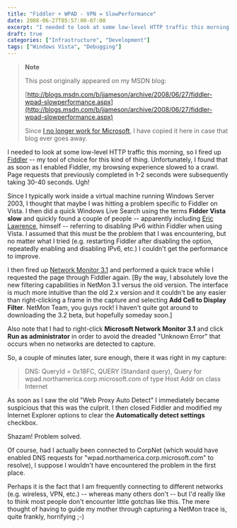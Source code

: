 ```yaml
---
title: "Fiddler + WPAD - VPN = SlowPerformance"
date: 2008-06-27T05:57:00-07:00
excerpt: "I needed to look at some low-level HTTP traffic this morning, so I fired up Fiddler -- my tool of choice for this kind of thing. Unfortunately, I found that as soon as I enabled Fiddler, my browsing experience slowed to a crawl. Page requests that previously..."
draft: true
categories: ["Infrastructure", "Development"]
tags: ["Windows Vista", "Debugging"]
---
```


> **Note**
>
> This post originally appeared on my MSDN blog:
>
> [http://blogs.msdn.com/b/jjameson/archive/2008/06/27/fiddler-wpad-slowperformance.aspx](http://blogs.msdn.com/b/jjameson/archive/2008/06/27/fiddler-wpad-slowperformance.aspx)
>
> Since [I no longer work for Microsoft](/blog/jjameson/2011/09/02/last-day-with-microsoft), I have copied it here in case that blog ever goes away.

I needed to look at some low-level HTTP traffic this morning, so I fired up [Fiddler](http://www.fiddlertool.com/) -- my tool of choice for this kind of thing. Unfortunately, I found that as soon as I enabled Fiddler, my browsing experience slowed to a crawl. Page requests that previously completed in 1-2 seconds were subsequently taking 30-40 seconds. Ugh!

Since I typically work inside a virtual machine running Windows Server 2003, I thought that maybe I was hitting a problem specific to Fiddler on Vista. I then did a quick Windows Live Search using the terms **Fidder Vista slow** and quickly found a couple of people -- apparently including [Eric Lawrence](http://groups.msn.com/HTTPFiddler/bugs.msnw?action=get_message&mview=0&ID_Message=815&LastModified=4675632312984197215), himself -- referring to disabling IPv6 within Fiddler when using Vista. I assumed that this must be the problem that I was encountering, but no matter what I tried (e.g. restarting Fiddler after disabling the option, repeatedly enabling and disabling IPv6, etc.) I couldn't get the performance to improve.

I then fired up [Network Monitor 3.1](http://www.microsoft.com/downloads/details.aspx?familyid=18b1d59d-f4d8-4213-8d17-2f6dde7d7aac&displaylang=en) and performed a quick trace while I requested the page through Fiddler again. [By the way, I absolutely love the new filtering capabilities in NetMon 3.1 versus the old version. The interface is much more intuitive than the old 2.x version and it couldn't be any easier than right-clicking a frame in the capture and selecting **Add Cell to Display Filter**. NetMon Team, you guys rock! I haven't quite got around to downloading the 3.2 beta, but hopefully someday soon.]

Also note that I had to right-click **Microsoft Network Monitor 3.1** and click **Run as administrator** in order to avoid the dreaded "Unknown Error" that occurs when no networks are detected to capture.

So, a couple of minutes later, sure enough, there it was right in my capture:

> DNS: QueryId = 0x18FC, QUERY (Standard query), Query  for  wpad.northamerica.corp.microsoft.com of type Host Addr on class Internet

As soon as I saw the old "Web Proxy Auto Detect" I immediately became suspicious that this was the culprit. I then closed Fiddler and modified my Internet Explorer options to clear the **Automatically detect settings** checkbox.

Shazam! Problem solved.

Of course, had I actually been connected to CorpNet (which would have enabled DNS requests for "wpad.northamerica.corp.microsoft.com" to resolve), I suppose I wouldn't have encountered the problem in the first place.

Perhaps it is the fact that I am frequently connecting to different networks (e.g. wireless, VPN, etc.) -- whereas many others don't -- but I'd really like to think most people don't encounter little gotchas like this. The mere thought of having to guide my mother through capturing a NetMon trace is, quite frankly, horrifying ;-)

